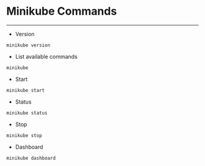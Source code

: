 # Minikube Commands
------
* Version
```
minikube version
```
* List available commands
```
minikube
```
* Start
```
minikube start
```
* Status
```
minikube status
```
* Stop
```
minikube stop
```
* Dashboard
```
minikube dashboard
```

